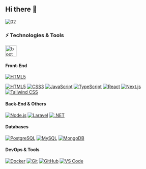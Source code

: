 ## Hi there 👋

![02](https://github.com/user-attachments/assets/622823a6-0d06-4c88-9edb-c50971619dd3)



<!-- ====== Technologies & Tools ====== -->
### ⚡ Technologies & Tools


<img width="35" height="35" alt="boot" src="https://github.com/user-attachments/assets/2f94614f-d149-42c2-b729-8a7418f02f1b" />

#### Front-End
[![HTML5](https://img.shields.io/badge/HTML5-E34F26?logo=javascript&logoColor=#F7DF1E&style=flat)](https://developer.mozilla.org/en-US/docs/Web/HTML)

[![HTML5](https://img.shields.io/badge/HTML5-E34F26?logo=html5&logoColor=white&style=flat)](https://developer.mozilla.org/en-US/docs/Web/HTML)
[![CSS3](https://img.shields.io/badge/CSS3-1572B6?logo=css3&logoColor=white&style=flat-square)](https://developer.mozilla.org/en-US/docs/Web/CSS)
[![JavaScript](https://img.shields.io/badge/JavaScript-F7DF1E?logo=javascript&logoColor=black&style=flat-square)](https://developer.mozilla.org/en-US/docs/Web/JavaScript)
[![TypeScript](https://img.shields.io/badge/TypeScript-3178C6?logo=typescript&logoColor=white&style=flat-square)](https://www.typescriptlang.org/)
[![React](https://img.shields.io/badge/React-61DAFB?logo=react&logoColor=black&style=flat-square)](https://reactjs.org/)
[![Next.js](https://img.shields.io/badge/Next.js-000000?logo=nextdotjs&logoColor=white&style=flat-square)](https://nextjs.org/)
[![Tailwind CSS](https://img.shields.io/badge/Tailwind_CSS-06B6D4?logo=tailwindcss&logoColor=white&style=flat-square)](https://tailwindcss.com/)

#### Back-End & Others
[![Node.js](https://img.shields.io/badge/Node.js-339933?logo=node.js&logoColor=white&style=flat-square)](https://nodejs.org/)
[![Laravel](https://img.shields.io/badge/Laravel-F05340?logo=laravel&logoColor=white&style=flat-square)](https://laravel.com/)
[![.NET](https://img.shields.io/badge/.NET-512BD4?logo=dotnet&logoColor=white&style=flat-square)](https://dotnet.microsoft.com/)

#### Databases
[![PostgreSQL](https://img.shields.io/badge/PostgreSQL-336791?logo=postgresql&logoColor=white&style=flat-square)](https://www.postgresql.org/)
[![MySQL](https://img.shields.io/badge/MySQL-4479A1?logo=mysql&logoColor=white&style=flat-square)](https://www.mysql.com/)
[![MongoDB](https://img.shields.io/badge/MongoDB-47A248?logo=mongodb&logoColor=white&style=flat-square)](https://www.mongodb.com/)

#### DevOps & Tools
[![Docker](https://img.shields.io/badge/Docker-2496ED?logo=docker&logoColor=white&style=flat-square)](https://www.docker.com/)
[![Git](https://img.shields.io/badge/Git-F05032?logo=git&logoColor=white&style=flat-square)](https://git-scm.com/)
[![GitHub](https://img.shields.io/badge/GitHub-181717?logo=github&logoColor=white&style=flat-square)](https://github.com/)
[![VS Code](https://img.shields.io/badge/VS%20Code-007ACC?logo=visualstudiocode&logoColor=white&style=flat-square)](https://code.visualstudio.com/)

<!-- ====== End ====== -->

